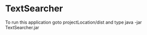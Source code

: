 TextSearcher
============
To run this application goto projectLocation/dist and type java -jar TextSearcher.jar
